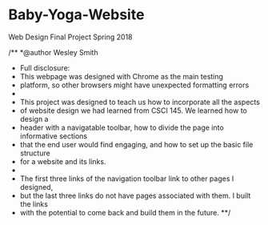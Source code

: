 # Baby-Yoga-Website
Web Design Final Project Spring 2018

/**
*@author Wesley Smith
* Full disclosure:
* This webpage was designed with Chrome as the main testing
* platform, so other browsers might have unexpected formatting errors
*
* This project was designed to teach us how to incorporate all the aspects
* of website design we had learned from CSCI 145. We learned how to design a
* header with a navigatable toolbar, how to divide the page into informative sections
* that the end user would find engaging, and how to set up the basic file structure
* for a website and its links.
*
* The first three links of the navigation toolbar link to other pages I designed,
* but the last three links do not have pages associated with them. I built the links
* with the potential to come back and build them in the future.
**/
